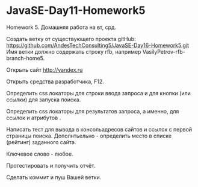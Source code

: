 # JavaSE-Day11-Homework5
Homework 5.
Домашняя работа на вт, срд.

Создать ветку от существующего проекта gitHub: https://github.com/AndesTechConsulting5/JavaSE-Day16-Homework5.git
Имя ветки должно содержать строку rfb, например VasilyPetrov-rfb-branch-home5.

Открыть сайт http://yandex.ru

Открыть средства разработчика, F12.

Определить css локаторы для строки ввода запроса и для кнопки (или ссылки) для запуска поиска.

Определить css локаторы для результатов запроса, а именно, для ссылок <a> и атрибутов <href>.

Написать тест для вывода в консольадресов сайтов и ссылок с первой страницы поиска.
Дополнтьельно - определить место в списке (рейтинг) заданного сайта.


Ключевое слово - любое.

Протестировать и получить отчёт.

Сделать коммит и пуш Вашей ветки.
